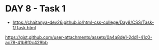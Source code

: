 # DAY 8 - Task 1

- https://chaitanya-dev26.github.io/html-css-college/Day8/CSS/Task-1/Task.html

https://gist.github.com/user-attachments/assets/0a4a8de1-2dd1-41c0-ac78-41b8f0c429bb
